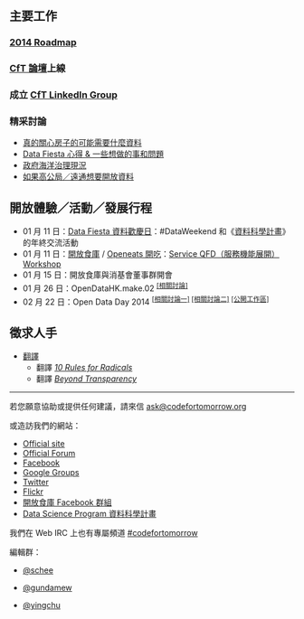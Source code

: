 ## 主要工作

### [2014 Roadmap][1]

### [CfT 論壇][2]上線

### 成立 [CfT LinkedIn Group][3]

### 精采討論
- [真的關心房子的可能需要什麼資料][4]
- [Data Fiesta 心得 & 一些想做的事和問題][5]
- [政府海洋治理現況][6]
- [如果高公局／遠通想要開放資料][7]

## 開放體驗／活動／發展行程
- 01 月 11 日：[Data Fiesta 資料歡慶日][8]：#DataWeekend 和《[資料科學計畫][9]》的年終交流活動
- 01 月 11 日：[開放食庫][10] / [Openeats 開吃][11]：[Service QFD（服務機能展開）Workshop][12]
- 01 月 15 日：開放食庫與消基會董事群開會
- 01 月 26 日：OpenDataHK.make.02 <sup>[\[相關討論\]][13]</sup>
- 02 月 22 日：Open Data Day 2014 <sup>[\[相關討論一\]][14] [\[相關討論二\]][15] [\[公開工作區\]][16]</sup>

## 徵求人手
- [翻譯][17]
    - 翻譯 [*10 Rules for Radicals*][18]
    - 翻譯 [*Beyond Transparency*][19]
    
---

若您願意協助或提供任何建議，請來信 ask@codefortomorrow.org

或造訪我們的網站：

- [Official site][20]
- [Official Forum][21]
- [Facebook][22]
- [Google Groups][23]
- [Twitter][24]
- [Flickr][25]
- [開放食庫 Facebook 群組][26]
- [Data Science Program 資料科學計畫][27]

我們在 Web IRC 上也有專屬頻道 [#codefortomorrow][28]

編輯群：

- [@schee][29]
- [@gundamew][30]
- [@yingchu][31]


  [1]: https://github.com/codefortomorrow/community-group/wiki/2014RoadMap
  [2]: http://cft.io/
  [3]: http://www.linkedin.com/groups/Code-Tomorrow-6615130
  [4]: https://groups.google.com/d/topic/codefortomorrow/YKYO4YdyhwM/discussion
  [5]: https://groups.google.com/d/topic/codefortomorrow/lQtGXtep1EM/discussion
  [6]: http://cft.io/discussion/9/hackpad-%E6%94%BF%E5%BA%9C%E6%B5%B7%E6%B4%8B%E6%B2%BB%E7%90%86%E7%8F%BE%E6%B3%81
  [7]: http://cft.io/discussion/30/%E5%A6%82%E6%9E%9C%E9%AB%98%E5%85%AC%E5%B1%80-%E9%81%A0%E9%80%9A%E6%83%B3%E8%A6%81%E9%96%8B%E6%94%BE%E8%B3%87%E6%96%99
  [8]: http://cft.kktix.cc/events/data-fiesta
  [9]: http://datasci.co/
  [10]: http://food.codefortomorrow.org/
  [11]: http://openeats.co/
  [12]: https://www.facebook.com/events/1394715157447473/
  [13]: https://groups.google.com/d/msg/codefortomorrow/k00ucaLHsSw/M0Le0smBLhgJ
  [14]: https://groups.google.com/d/topic/codefortomorrow/bgYk5L41j-g/discussion
  [15]: http://cft.io/discussion/7/open-data-day-2014
  [16]: https://hackpad.com/Open-Data-Day-2014-xJO2WeUqGt7
  [17]: https://groups.google.com/d/topic/codefortomorrow/RK4-uLZLbgQ/discussion
  [18]: https://archive.org/details/org.resource.public.10rules
  [19]: https://github.com/codefortomorrow/beyondtransparency
  [20]: http://codefortomorrow.org/
  [21]: http://cft.io/
  [22]: https://www.facebook.com/CodeForTomorrow
  [23]: http://groups.google.com/group/codefortomorrow
  [24]: http://twitter.com/codefortomorrow
  [25]: http://www.flickr.com/groups/codefortomorrow/
  [26]: https://www.facebook.com/groups/foodopendata/
  [27]: http://datasci.co
  [28]: http://webchat.freenode.net/?channels=codefortomorrow
  [29]: https://github.com/schee
  [30]: https://github.com/gundamew
  [31]: http://github.com/yingchu
